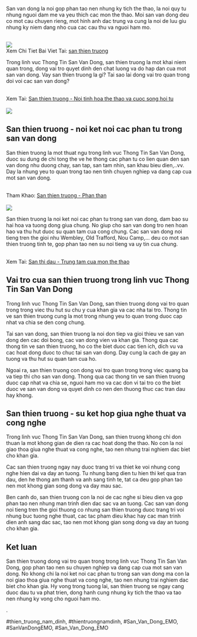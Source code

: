 <p>San van dong la noi gop phan tao nen nhung ky tich the thao, la noi quy tu nhung nguoi dam me va yeu thich cac mon the thao. Moi san van dong deu co mot cau chuyen rieng, mot hinh anh dac trung va cung la noi de luu giu nhung ky niem dang nho cua cac cau thu va nguoi ham mo.</p><br><img src="https://sanbongdepemo.com/wp-content/uploads/2024/12/cropped-Du-an-moi.png"></br>
Xem Chi Tiet Bai Viet Tai: <a href="https://sanbongdepemo.com/san-van-dong-thien-truong/">san thien truong</a><p>Trong linh vuc Thong Tin San Van Dong, san thien truong la mot khai niem quan trong, dong vai tro quyet dinh den chat luong va do hap dan cua mot san van dong. Vay san thien truong la gi? Tai sao lai dong vai tro quan trong doi voi cac san van dong?</p><br>Xem Tai: <a href="https://www.uscgq.com/forum/posts.php?forum=general&id=369801">San thien truong - Noi tinh hoa the thao va cuoc song hoi tu</a></br><br><img src="https://sanbongdepemo.com/wp-content/uploads/2024/12/san-van-dong-phu-tho.png"></br><h2>San thien truong - noi ket noi cac phan tu trong san van dong</h2><p>San thien truong la mot thuat ngu trong linh vuc Thong Tin San Van Dong, duoc su dung de chi tong the ve he thong cac phan tu co lien quan den san van dong nhu duong chay, san tap, san tam nhin, san khau bieu dien,..vv. Day la nhung yeu to quan trong tao nen tinh chuyen nghiep va dang cap cua mot san van dong.</p><br>Tham Khao: <a href="https://sanbongdepemo1.shopinfo.jp/posts/56448933">San thien truong - Phan than</a></br><br><img src="https://sanbongdepemo.com/wp-content/uploads/2024/12/2.png"></br><p>San thien truong la noi ket noi cac phan tu trong san van dong, dam bao su hai hoa va tuong dong giua chung. No giup cho san van dong tro nen hoan hao va thu hut duoc su quan tam cua cong chung. Cac san van dong noi tieng tren the gioi nhu Wembley, Old Trafford, Nou Camp,... deu co mot san thien truong tinh te, gop phan tao nen su noi tieng va uy tin cua chung.</p><br>Xem Tai: <a href="https://sanbongdepemo1.shopinfo.jp/posts/56448939">San thi dau - Trung tam cua mon the thao</a></br><h2>Vai tro cua san thien truong trong linh vuc Thong Tin San Van Dong</h2><p>Trong linh vuc Thong Tin San Van Dong, san thien truong dong vai tro quan trong trong viec thu hut su chu y cua khan gia va cac nha tai tro. Thong tin ve san thien truong cung la mot trong nhung yeu to quan trong duoc cap nhat va chia se den cong chung.</p><p>Tai san van dong, san thien truong la noi don tiep va gioi thieu ve san van dong den cac doi bong, cac van dong vien va khan gia. Thong qua cac thong tin ve san thien truong, ho co the biet duoc cac tien ich, dich vu va cac hoat dong duoc to chuc tai san van dong. Day cung la cach de gay an tuong va thu hut su quan tam cua ho.</p><p>Ngoai ra, san thien truong con dong vai tro quan trong trong viec quang ba va tiep thi cho san van dong. Thong qua cac thong tin ve san thien truong duoc cap nhat va chia se, nguoi ham mo va cac don vi tai tro co the biet duoc ve san van dong va quyet dinh co nen den thuong thuc cac tran dau hay khong.</p><h2>San thien truong - su ket hop giua nghe thuat va cong nghe</h2><p>Trong linh vuc Thong Tin San Van Dong, san thien truong khong chi don thuan la mot khong gian de dien ra cac hoat dong the thao. No con la noi giao thoa giua nghe thuat va cong nghe, tao nen nhung trai nghiem dac biet cho khan gia.</p><p>Cac san thien truong ngay nay duoc trang tri va thiet ke voi nhung cong nghe hien dai va day an tuong. Tu nhung bang dien tu hien thi ket qua tran dau, den he thong am thanh va anh sang tinh te, tat ca deu gop phan tao nen mot khong gian song dong va day mau sac.</p><p>Ben canh do, san thien truong con la noi de cac nghe si bieu dien va gop phan tao nen nhung man trinh dien dac sac va an tuong. Cac san van dong noi tieng tren the gioi thuong co nhung san thien truong duoc trang tri voi nhung buc tuong nghe thuat, cac tac pham dieu khac hay cac man trinh dien anh sang dac sac, tao nen mot khong gian song dong va day an tuong cho khan gia.</p><h2>Ket luan</h2><p>San thien truong dong vai tro quan trong trong linh vuc Thong Tin San Van Dong, gop phan tao nen su chuyen nghiep va dang cap cua mot san van dong. No khong chi la noi ket noi cac phan tu trong san van dong ma con la noi giao thoa giua nghe thuat va cong nghe, tao nen nhung trai nghiem dac biet cho khan gia. Hy vong trong tuong lai, san thien truong se ngay cang duoc dau tu va phat trien, dong hanh cung nhung ky tich the thao va tao nen nhung ky vong cho nguoi ham mo.</p><p>.</p>
#thien_truong_nam_dinh, #thientruongnamdinh, #San_Van_Dong_EMO, #SanVanDongEMO, #San_Van_Dong_EMO
